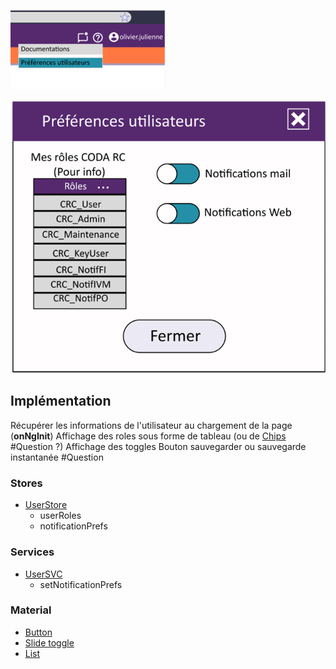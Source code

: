 ![Pasted image 20230125095813](../medias/Pasted%20image%2020230125095813.png)

![Pasted image 20230125095819](../medias/Pasted%20image%2020230125095819.png)

## Implémentation

Récupérer les informations de l'utilisateur au chargement de la page (**onNgInit**)
Affichage des roles sous forme de tableau (ou de [Chips](https://material.angular.io/components/chips) #Question ?)
Affichage des toggles
Bouton sauvegarder ou sauvegarde instantanée #Question

### Stores
- [UserStore](../Store/UserStore.md)
	- userRoles
	- notificationPrefs

### Services
- [UserSVC](../Services/UserSVC.md)
	- setNotificationPrefs

### Material
- [Button](https://material.angular.io/components/button/overview)
- [Slide toggle](https://material.angular.io/components/slide-toggle/overview)
- [List](https://material.angular.io/components/list/overview)